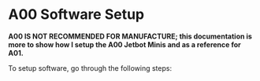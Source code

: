 # A00 Software Setup

**A00 IS NOT RECOMMENDED FOR MANUFACTURE; this documentation is more to show how I setup the A00 Jetbot Minis and as a reference for A01.**

To setup software, go through the following steps:

